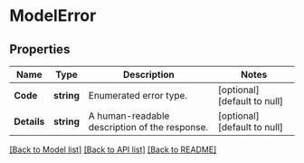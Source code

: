 # ModelError

## Properties
Name | Type | Description | Notes
------------ | ------------- | ------------- | -------------
**Code** | **string** | Enumerated error type. | [optional] [default to null]
**Details** | **string** | A human-readable description of the response. | [optional] [default to null]

[[Back to Model list]](../README.md#documentation-for-models) [[Back to API list]](../README.md#documentation-for-api-endpoints) [[Back to README]](../README.md)


